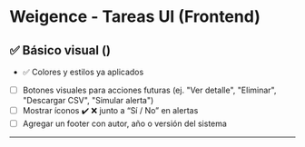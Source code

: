 # Weigence - Tareas UI (Frontend)

## ✅ Básico visual ()
- ✅ Colores y estilos ya aplicados
- [ ] Botones visuales para acciones futuras (ej. "Ver detalle", "Eliminar", "Descargar CSV", "Simular alerta")
- [ ] Mostrar íconos ✔️ ❌ junto a “Sí / No” en alertas
- [ ] Agregar un footer con autor, año o versión del sistema

---

